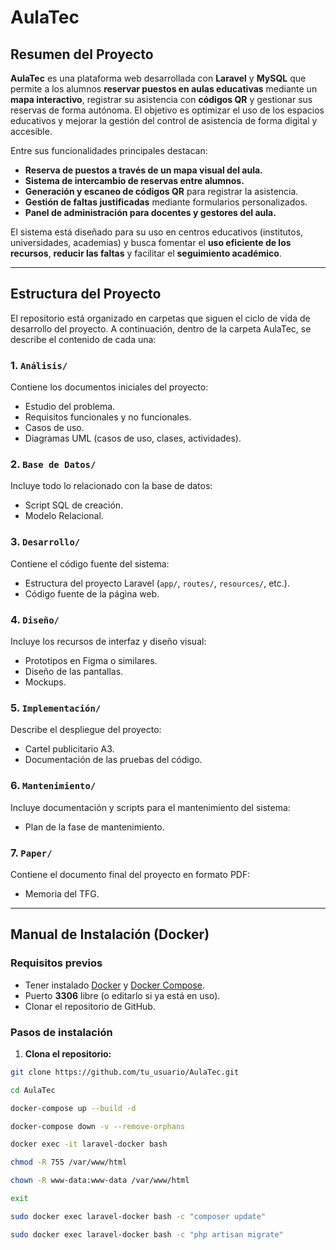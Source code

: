 # AulaTec

##  Resumen del Proyecto

**AulaTec** es una plataforma web desarrollada con **Laravel** y **MySQL** que permite a los alumnos **reservar puestos en aulas educativas** mediante un **mapa interactivo**, registrar su asistencia con **códigos QR** y gestionar sus reservas de forma autónoma. El objetivo es optimizar el uso de los espacios educativos y mejorar la gestión del control de asistencia de forma digital y accesible.

Entre sus funcionalidades principales destacan:

- **Reserva de puestos a través de un mapa visual del aula.**
- **Sistema de intercambio de reservas entre alumnos.**
- **Generación y escaneo de códigos QR** para registrar la asistencia.
- **Gestión de faltas justificadas** mediante formularios personalizados.
- **Panel de administración para docentes y gestores del aula.**

El sistema está diseñado para su uso en centros educativos (institutos, universidades, academias) y busca fomentar el **uso eficiente de los recursos**, **reducir las faltas** y facilitar el **seguimiento académico**.

---

##  Estructura del Proyecto

El repositorio está organizado en carpetas que siguen el ciclo de vida de desarrollo del proyecto. A continuación, dentro de la carpeta AulaTec, se describe el contenido de cada una:

### 1. `Análisis/`
Contiene los documentos iniciales del proyecto:
- Estudio del problema.
- Requisitos funcionales y no funcionales.
- Casos de uso.
- Diagramas UML (casos de uso, clases, actividades).

### 2. `Base de Datos/`
Incluye todo lo relacionado con la base de datos:
- Script SQL de creación.
- Modelo Relacional.

### 3. `Desarrollo/`
Contiene el código fuente del sistema:
- Estructura del proyecto Laravel (`app/`, `routes/`, `resources/`, etc.).
- Código fuente de la página web.

### 4. `Diseño/`
Incluye los recursos de interfaz y diseño visual:
- Prototipos en Figma o similares.
- Diseño de las pantallas.
- Mockups.

### 5. `Implementación/`
Describe el despliegue del proyecto:
- Cartel publicitario A3.
- Documentación de las pruebas del código.

### 6. `Mantenimiento/`
Incluye documentación y scripts para el mantenimiento del sistema:
- Plan de la fase de mantenimiento.

### 7. `Paper/`
Contiene el documento final del proyecto en formato PDF:
- Memoria del TFG.

---

##  Manual de Instalación (Docker)

###  Requisitos previos

- Tener instalado [Docker](https://www.docker.com/) y [Docker Compose](https://docs.docker.com/compose/).
- Puerto **3306** libre (o editarlo si ya está en uso).
- Clonar el repositorio de GitHub.

###  Pasos de instalación

1. **Clona el repositorio:**

```bash
git clone https://github.com/tu_usuario/AulaTec.git
````

```bash
cd AulaTec
```

```bash
docker-compose up --build -d
```

```bash
docker-compose down -v --remove-orphans
```

```bash
docker exec -it laravel-docker bash
```

```bash
chmod -R 755 /var/www/html
```

```bash
chown -R www-data:www-data /var/www/html
```

```bash
exit
```

```bash
sudo docker exec laravel-docker bash -c "composer update"

```
```bash
sudo docker exec laravel-docker bash -c "php artisan migrate"

```

